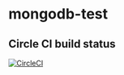 # mongodb-test

## Circle CI build status

[![CircleCI](https://circleci.com/gh/sergeytrasko/mongodb-test.svg?style=svg)](https://circleci.com/gh/sergeytrasko/mongodb-test)

